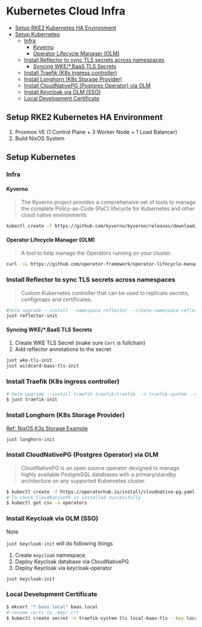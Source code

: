 <!-- markdownlint-disable MD004 MD013 -->

# Kubernetes Cloud Infra

<!-- toc -->

- [Setup RKE2 Kubernetes HA Environment](#setup-rke2-kubernetes-ha-environment)
- [Setup Kubernetes](#setup-kubernetes)
  * [Infra](#infra)
    + [Kyverno](#kyverno)
    + [Operator Lifecycle Manager (OLM)](#operator-lifecycle-manager-olm)
  * [Install Reflector to sync TLS secrets across namespaces](#install-reflector-to-sync-tls-secrets-across-namespaces)
    + [Syncing WKE/*.BaaS TLS Secrets](#syncing-wkebaas-tls-secrets)
  * [Install Traefik (K8s ingress controller)](#install-traefik-k8s-ingress-controller)
  * [Install Longhorn (K8s Storage Provider)](#install-longhorn-k8s-storage-provider)
  * [Install CloudNativePG (Postgres Operator) via OLM](#install-cloudnativepg-postgres-operator-via-olm)
  * [Install Keycloak via OLM (SSO)](#install-keycloak-via-olm-sso)
  * [Local Development Certificate](#local-development-certificate)

<!-- tocstop -->

## Setup RKE2 Kubernetes HA Environment

1. Proxmox VE (1 Control Plane + 3 Worker Node + 1 Load Balancer)
2. Build NixOS System

## Setup Kubernetes

### Infra

#### Kyverno

> The Kyverno project provides a comprehensive set of tools to manage the complete Policy-as-Code (PaC) lifecycle for Kubernetes and other cloud native environments

```bash
kubectl create -f https://github.com/kyverno/kyverno/releases/download/v1.13.0/install.yaml
```

#### Operator Lifecycle Manager (OLM)

> A tool to help manage the Operators running on your cluster.

```bash
curl -sL https://github.com/operator-framework/operator-lifecycle-manager/releases/download/v0.32.0/install.sh | bash -s v0.32.0
```

### Install Reflector to sync TLS secrets across namespaces

> Custom Kubernetes controller that can be used to replicate secrets, configmaps and certificates.

```bash
#helm upgrade --install --namespace reflector --create-namespace reflector oci://ghcr.io/emberstack/helm-charts/reflector
just reflector-init
```

#### Syncing WKE/*.BaaS TLS Secrets

1. Create WKE TLS Secret (make sure `Cert` is fullchain)
2. Add reflector annotations to the secret

```bash
just wke-tls-init
just wildcard-baas-tls-init
```

### Install Traefik (K8s ingress controller)

```bash
# helm upgrade --install traefik traefik/traefik  -n traefik-system --create-namespace --values ./traefik/values.yml
$ just traefik-init
```

### Install Longhorn (K8s Storage Provider)

[Ref: NixOS K3s Storage Example](https://github.com/NixOS/nixpkgs/blob/master/pkgs/applications/networking/cluster/k3s/docs/examples/STORAGE.md)

```bash
just longhorn-init
```

### Install CloudNativePG (Postgres Operator) via OLM

> CloudNativePG is an open source operator designed to manage highly available PostgreSQL databases with a primary/standby architecture on any supported Kubernetes cluster.

```bash
$ kubectl create -f https://operatorhub.io/install/cloudnative-pg.yaml
# To check CloudNativePG is installed successfully
$ kubectl get csv -n operators
```

### Install Keycloak via OLM (SSO)

> [!NOTE]
> `just keycloak-init` will do following things
>
> 1. Create `keycloak` namespace
> 2. Deploy Keycloak database via CloudNativePG
> 3. Deploy Keycloak via keycloak-operator

```bash
just keycloak-init
```

### Local Development Certificate

```bash
$ mkcert "*.baas.local" baas.local
# rename certs to .key/.crt
$ kubectl create secret -n traefik-system tls local-baas-tls --key local-baas.key --cert local-baas.crt
```
